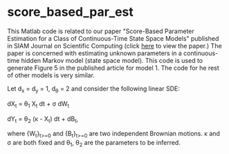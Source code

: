 # score_based_par_est
This Matlab code is related to our paper "Score-Based Parameter Estimation for a Class of Continuous-Time State Space Models" published in 
SIAM Journal on Scientific Computing (click [here](https://epubs.siam.org/doi/abs/10.1137/20M1362942) to view the paper.)
The paper is concerned with estimating unknown parameters in a continuous-time hidden Markov model (state space model). This code is used to generate Figure 5 
in the published article for model 1. The code for he rest of other models is very similar.


Let d<sub>x</sub> = d<sub>y</sub> = 1, d<sub>&theta;</sub> = 2 and consider the following linear SDE:
     
dX<sub>t</sub> = &theta;<sub>1</sub> X<sub>t</sub>  dt + &sigma;  dW<sub>t</sub>

dY<sub>t</sub> = &theta;<sub>2</sub> (&kappa; - X<sub>t</sub>)  dt +  dB<sub>t</sub>,

where {W<sub>t</sub>}<sub>t>=0</sub> and {B<sub>t</sub>}<sub>t>=0</sub> are two independent Brownian motions. &kappa; and
&sigma; are both fixed and &theta;<sub>1</sub>, &theta;<sub>2</sub> are the parameters to be inferred.
